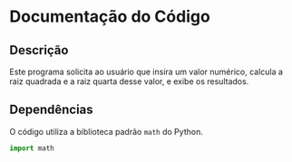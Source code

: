 # Documentação do Código

## Descrição

Este programa solicita ao usuário que insira um valor numérico, calcula a raiz quadrada e a raiz quarta desse valor, e exibe os resultados.

## Dependências

O código utiliza a biblioteca padrão `math` do Python.

```python
import math

